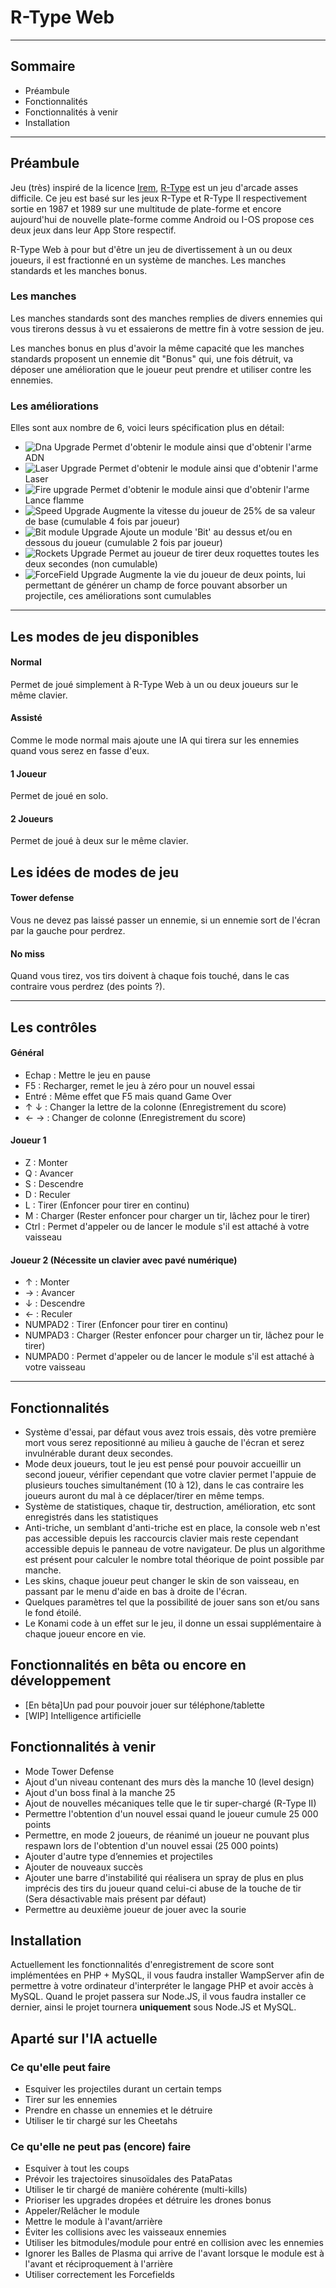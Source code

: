 # **R-Type Web**
---

## **Sommaire**
- Préambule
- Fonctionnalités
- Fonctionnalités à venir
- Installation

---
## **Préambule**

Jeu (très) inspiré de la licence [Irem](https://fr.wikipedia.org/wiki/Irem_(entreprise)), [R-Type](https://fr.wikipedia.org/wiki/R-Type) est un jeu d'arcade asses difficile. Ce jeu est basé sur les jeux R-Type et R-Type II respectivement sortie en 1987 et 1989 sur une multitude de plate-forme et encore aujourd'hui de nouvelle plate-forme comme Android ou I-OS propose ces deux jeux dans leur App Store respectif.

R-Type Web à pour but d'être un jeu de divertissement à un ou deux joueurs, il est fractionné en un système de manches. Les manches standards et les manches bonus.

### Les manches
Les manches standards sont des manches remplies de divers ennemies qui vous tirerons dessus à vu et essaierons de mettre fin à votre session de jeu.

Les manches bonus en plus d'avoir la même capacité que les manches standards proposent un ennemie dit "Bonus" qui, une fois détruit, va déposer une amélioration que le joueur peut prendre et utiliser contre les ennemies.

### Les améliorations
Elles sont aux nombre de 6, voici leurs spécification plus en détail:

- ![Dna Upgrade](http://matthieulepers.github.io/images/gui/icons/upgrade_dna.gif) Permet d'obtenir le module ainsi que d'obtenir l'arme ADN
- ![Laser Upgrade](http://matthieulepers.github.io/images/gui/icons/upgrade_laser.gif) Permet d'obtenir le module ainsi que d'obtenir l'arme Laser
- ![Fire upgrade](http://matthieulepers.github.io/images/gui/icons/upgrade_fire.gif) Permet d'obtenir le module ainsi que d'obtenir l'arme Lance flamme
- ![Speed Upgrade](http://matthieulepers.github.io/images/gui/icons/upgrade_speed.gif) Augmente la vitesse du joueur de 25% de sa valeur de base (cumulable 4 fois par joueur)
- ![Bit module Upgrade](http://matthieulepers.github.io/images/gui/icons/bit_module_top.gif) Ajoute un module 'Bit' au dessus et/ou en dessous du joueur (cumulable 2 fois par joueur)
- ![Rockets Upgrade](http://matthieulepers.github.io/images/gui/icons/upgrade_rockets.gif) Permet au joueur de tirer deux roquettes toutes les deux secondes (non cumulable)
- ![ForceField Upgrade](http://matthieulepers.github.io/images/gui/icons/upgrade_forcefield.gif) Augmente la vie du joueur de deux points, lui permettant de générer un champ de force pouvant absorber un projectile, ces améliorations sont cumulables

---

## **Les modes de jeu disponibles**
#### Normal
Permet de joué simplement à R-Type Web à un ou deux joueurs sur le même clavier.
#### Assisté
Comme le mode normal mais ajoute une IA qui tirera sur les ennemies quand vous serez en fasse d'eux.
#### 1 Joueur
Permet de joué en solo.
#### 2 Joueurs
Permet de joué à deux sur le même clavier.

## **Les idées de modes de jeu**
#### Tower defense
Vous ne devez pas laissé passer un ennemie, si un ennemie sort de l'écran par la gauche pour perdrez.
#### No miss
Quand vous tirez, vos tirs doivent à chaque fois touché, dans le cas contraire vous perdrez (des points ?).

---

## **Les contrôles**
#### Général
- Echap : Mettre le jeu en pause
- F5 : Recharger, remet le jeu à zéro pour un nouvel essai
- Entré : Même effet que F5 mais quand Game Over
- ↑ ↓ : Changer la lettre de la colonne (Enregistrement du score)
- ← → : Changer de colonne (Enregistrement du score)

#### Joueur 1
- Z : Monter
- Q : Avancer
- S : Descendre
- D : Reculer
- L : Tirer (Enfoncer pour tirer en continu)
- M : Charger (Rester enfoncer pour charger un tir, lâchez pour le tirer)
- Ctrl : Permet d'appeler ou de lancer le module s'il est attaché à votre vaisseau

#### Joueur 2 (Nécessite un clavier avec pavé numérique)
- ↑ : Monter
- → : Avancer
- ↓ : Descendre
- ← : Reculer
- NUMPAD2 : Tirer (Enfoncer pour tirer en continu)
- NUMPAD3 : Charger (Rester enfoncer pour charger un tir, lâchez pour le tirer)
- NUMPAD0 : Permet d'appeler ou de lancer le module s'il est attaché à votre vaisseau

---
## **Fonctionnalités**

- Système d'essai, par défaut vous avez trois essais, dès votre première mort vous serez repositionné au milieu à gauche de l'écran et serez invulnérable durant deux secondes.
- Mode deux joueurs, tout le jeu est pensé pour pouvoir accueillir un second joueur, vérifier cependant que votre clavier permet l'appuie de plusieurs touches simultanément (10 à 12), dans le cas contraire les joueurs auront du mal à ce déplacer/tirer en même temps.
- Système de statistiques, chaque tir, destruction, amélioration, etc sont enregistrés dans les statistiques
- Anti-triche, un semblant d'anti-triche est en place, la console web n'est pas accessible depuis les raccourcis clavier mais reste cependant accessible depuis le panneau de votre navigateur. De plus un algorithme est présent pour calculer le nombre total théorique de point possible par manche.
- Les skins, chaque joueur peut changer le skin de son vaisseau, en passant par le menu d'aide en bas à droite de l'écran.
- Quelques paramètres tel que la possibilité de jouer sans son et/ou sans le fond étoilé.
- Le Konami code à un effet sur le jeu, il donne un essai supplémentaire à chaque joueur encore en vie.

## **Fonctionnalités en bêta ou encore en développement**
- [En bêta]Un pad pour pouvoir jouer sur téléphone/tablette
- [WIP] Intelligence artificielle

## **Fonctionnalités à venir**
- Mode Tower Defense
- Ajout d'un niveau contenant des murs dès la manche 10 (level design)
- Ajout d'un boss final à la manche 25
- Ajout de nouvelles mécaniques telle que le tir super-chargé (R-Type II)
- Permettre l'obtention d'un nouvel essai quand le joueur cumule 25 000 points
- Permettre, en mode 2 joueurs, de réanimé un joueur ne pouvant plus respawn lors de l'obtention d'un nouvel essai (25 000 points)
- Ajouter d'autre type d’ennemies et projectiles
- Ajouter de nouveaux succès
- Ajouter une barre d'instabilité qui réalisera un spray de plus en plus imprécis des tirs du joueur quand celui-ci abuse de la touche de tir (Sera désactivable mais présent par défaut)
- Permettre au deuxième joueur de jouer avec la sourie

## **Installation**
Actuellement les fonctionnalités d'enregistrement de score sont implémentées en PHP + MySQL, il vous faudra installer WampServer afin de permettre à votre ordinateur d'interpréter le langage PHP et avoir accès à MySQL.
Quand le projet passera sur Node.JS, il vous faudra installer ce dernier, ainsi le projet tournera **uniquement** sous Node.JS et MySQL.

## **Aparté sur l'IA actuelle**
### Ce qu'elle peut faire
- Esquiver les projectiles durant un certain temps
- Tirer sur les ennemies
- Prendre en chasse un ennemies et le détruire
- Utiliser le tir chargé sur les Cheetahs

### Ce qu'elle ne peut pas (encore) faire
- Esquiver à tout les coups
- Prévoir les trajectoires sinusoïdales des PataPatas
- Utiliser le tir chargé de manière cohérente (multi-kills)
- Prioriser les upgrades dropées et détruire les drones bonus
- Appeler/Relâcher le module
- Mettre le module à l'avant/arrière
- Éviter les collisions avec les vaisseaux ennemies
- Utiliser les bitmodules/module pour entré en collision avec les ennemies
- Ignorer les Balles de Plasma qui arrive de l'avant lorsque le module est à l'avant et réciproquement à l'arrière
- Utiliser correctement les Forcefields
